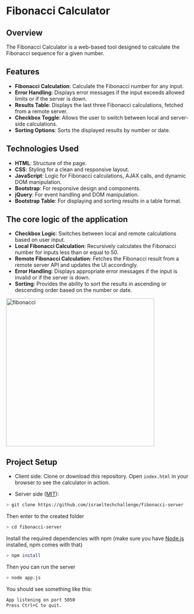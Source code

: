 # Fibonacci Calculator

## Overview
The Fibonacci Calculator is a web-based tool designed to calculate the Fibonacci sequence for a given number.

## Features
- **Fibonacci Calculation**: Calculate the Fibonacci number for any input.
- **Error Handling**: Displays error messages if the input exceeds allowed limits or if the server is down.
- **Results Table**: Displays the last three Fibonacci calculations, fetched from a remote server.
- **Checkbox Toggle**: Allows the user to switch between local and server-side calculations.
- **Sorting Options**: Sorts the displayed results by number or date.

## Technologies Used
- **HTML**: Structure of the page.
- **CSS**: Styling for a clean and responsive layout.
- **JavaScript**: Logic for Fibonacci calculations, AJAX calls, and dynamic DOM manipulation.
- **Bootstrap**: For responsive design and components.
- **jQuery**: For event handling and DOM manipulation.
- **Bootstrap Table**: For displaying and sorting results in a table format.

## The core logic of the application

- **Checkbox Logic**: Switches between local and remote calculations based on user input.
- **Local Fibonacci Calculation**: Recursively calculates the Fibonacci number for inputs less than or equal to 50.
- **Remote Fibonacci Calculation**: Fetches the Fibonacci result from a remote server API and updates the UI accordingly.
- **Error Handling**: Displays appropriate error messages if the input is invalid or if the server is down.
- **Sorting**: Provides the ability to sort the results in ascending or descending order based on the number or date.

<img width="400" alt="fibonacci" src="https://github.com/user-attachments/assets/dfea64a7-c9c8-47d1-ad51-d8001cdec73a" />

## Project Setup

- Client side:
Clone or download *this* repository.
Open `index.html` in your browser to see the calculator in action.

- Server side ([MIT](https://choosealicense.com/licenses/mit/)):


```bash
> git clone https://github.com/israeltechchallenge/fibonacci-server
```

Then enter to the created folder

```bash
> cd fibonacci-server
```

Install the required dependencies with npm (make sure you have [Node.js](https://nodejs.org/) installed, npm comes with that)

```bash
> npm install
```

Then you can run the server

```bash
> node app.js
```

You should see something like this:

```bash
App listening on port 5050
Press Ctrl+C to quit.
```
